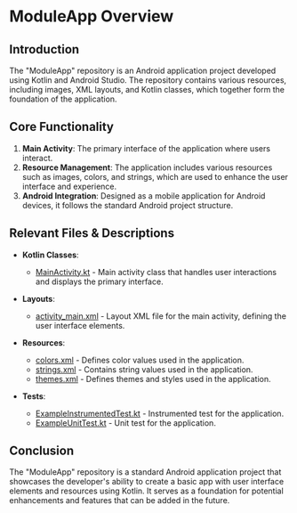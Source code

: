 # ModuleApp Overview

## Introduction
The "ModuleApp" repository is an Android application project developed using Kotlin and Android Studio. The repository contains various resources, including images, XML layouts, and Kotlin classes, which together form the foundation of the application.

## Core Functionality
1. **Main Activity**: The primary interface of the application where users interact.
2. **Resource Management**: The application includes various resources such as images, colors, and strings, which are used to enhance the user interface and experience.
3. **Android Integration**: Designed as a mobile application for Android devices, it follows the standard Android project structure.

## Relevant Files & Descriptions

- **Kotlin Classes**:
  - [MainActivity.kt](https://github.com/omnidox/ModuleApp/blob/master/app/src/main/java/com/example/myapplication/MainActivity.kt) - Main activity class that handles user interactions and displays the primary interface.

- **Layouts**:
  - [activity_main.xml](https://github.com/omnidox/ModuleApp/blob/master/app/src/main/res/layout/activity_main.xml) - Layout XML file for the main activity, defining the user interface elements.

- **Resources**:
  - [colors.xml](https://github.com/omnidox/ModuleApp/blob/master/app/src/main/res/values/colors.xml) - Defines color values used in the application.
  - [strings.xml](https://github.com/omnidox/ModuleApp/blob/master/app/src/main/res/values/strings.xml) - Contains string values used in the application.
  - [themes.xml](https://github.com/omnidox/ModuleApp/blob/master/app/src/main/res/values/themes.xml) - Defines themes and styles used in the application.

- **Tests**:
  - [ExampleInstrumentedTest.kt](https://github.com/omnidox/ModuleApp/blob/master/app/src/androidTest/java/com/example/myapplication/ExampleInstrumentedTest.kt) - Instrumented test for the application.
  - [ExampleUnitTest.kt](https://github.com/omnidox/ModuleApp/blob/master/app/src/test/java/com/example/myapplication/ExampleUnitTest.kt) - Unit test for the application.

## Conclusion
The "ModuleApp" repository is a standard Android application project that showcases the developer's ability to create a basic app with user interface elements and resources using Kotlin. It serves as a foundation for potential enhancements and features that can be added in the future.

